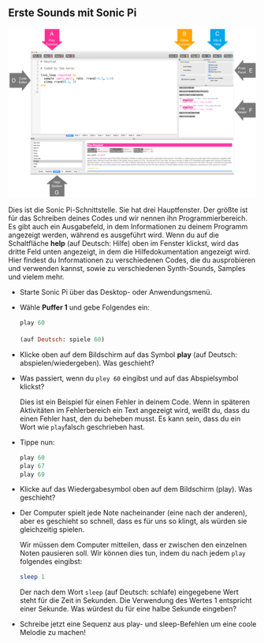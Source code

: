 ## Erste Sounds mit Sonic Pi

![](images/GUI.png)

Dies ist die Sonic Pi-Schnittstelle. Sie hat drei Hauptfenster. Der größte ist für das Schreiben deines Codes und wir nennen ihn Programmierbereich. Es gibt auch ein Ausgabefeld, in dem Informationen zu deinem Programm angezeigt werden, während es ausgeführt wird. Wenn du auf die Schaltfläche **help** (auf Deutsch: Hilfe) oben im Fenster klickst, wird das dritte Feld unten angezeigt, in dem die Hilfedokumentation angezeigt wird. Hier findest du Informationen zu verschiedenen Codes, die du ausprobieren und verwenden kannst, sowie zu verschiedenen Synth-Sounds, Samples und vielem mehr.

- Starte Sonic Pi über das Desktop- oder Anwendungsmenü.

- Wähle **Puffer 1** und gebe Folgendes ein:
    
    ```ruby
    play 60
    
    (auf Deutsch: spiele 60)
    ```

- Klicke oben auf dem Bildschirm auf das Symbol **play** (auf Deutsch: abspielen/wiedergeben). Was geschieht?

- Was passiert, wenn du `pley 60` eingibst und auf das Abspielsymbol klickst?
    
    Dies ist ein Beispiel für einen Fehler in deinem Code. Wenn in späteren Aktivitäten im Fehlerbereich ein Text angezeigt wird, weißt du, dass du einen Fehler hast, den du beheben musst. Es kann sein, dass du ein Wort wie `play`falsch geschrieben hast.

- Tippe nun:
    
    ```ruby
    play 60
    play 67
    play 69
    ```

- Klicke auf das Wiedergabesymbol oben auf dem Bildschirm (play). Was geschieht?

- Der Computer spielt jede Note nacheinander (eine nach der anderen), aber es geschieht so schnell, dass es für uns so klingt, als würden sie gleichzeitig spielen.
    
    Wir müssen dem Computer mitteilen, dass er zwischen den einzelnen Noten pausieren soll. Wir können dies tun, indem du nach jedem `play` folgendes eingibst:
    
    ```ruby
    sleep 1
    ```
    
    Der nach dem Wort `sleep` (auf Deutsch: schlafe) eingegebene Wert steht für die Zeit in Sekunden. Die Verwendung des Wertes 1 entspricht einer Sekunde. Was würdest du für eine halbe Sekunde eingeben?

- Schreibe jetzt eine Sequenz aus play- und sleep-Befehlen um eine coole Melodie zu machen!